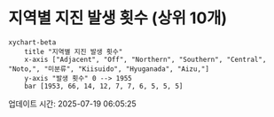 # 지역별 지진 발생 횟수 (상위 10개)

```mermaid
xychart-beta
    title "지역별 지진 발생 횟수"
    x-axis ["Adjacent", "Off", "Northern", "Southern", "Central", "Noto,", "미분류", "Kiisuido", "Hyuganada", "Aizu,"]
    y-axis "발생 횟수" 0 --> 1955
    bar [1953, 66, 14, 12, 7, 7, 6, 5, 5, 5]
```

업데이트 시간: 2025-07-19 06:05:25
